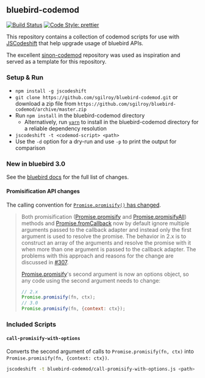 ## bluebird-codemod

[![Build Status](https://img.shields.io/travis/sgilroy/bluebird-codemod.svg?style=flat-square)](https://travis-ci.org/sgilroy/bluebird-codemod) [![Code Style: prettier](https://img.shields.io/badge/code_style-prettier-ff69b4.svg?style=flat-square)](https://github.com/prettier/prettier)

This repository contains a collection of codemod scripts for use with
[JSCodeshift](https://github.com/facebook/jscodeshift) that help upgrade usage of bluebird APIs.

The excellent [sinon-codemod](https://github.com/hurrymaplelad/sinon-codemod) repository was used as inspiration and served as a template for this repository.

### Setup & Run

* `npm install -g jscodeshift`
* `git clone https://github.com/sgilroy/bluebird-codemod.git` or download a zip file
  from `https://github.com/sgilroy/bluebird-codemod/archive/master.zip`
* Run `npm install` in the bluebird-codemod directory
  * Alternatively, run [`yarn`](https://yarnpkg.com/) to install in the
    bluebird-codemod directory for a reliable dependency resolution
* `jscodeshift -t <codemod-script> <path>`
* Use the `-d` option for a dry-run and use `-p` to print the output
  for comparison

### New in bluebird 3.0

See the [bluebird docs](http://bluebirdjs.com/docs/new-in-bluebird-3.html) for the full list of changes.

#### Promisification API changes

The calling convention for [`Promise.promisify()` has changed](http://bluebirdjs.com/docs/new-in-bluebird-3.html#promisification-api-changes).

>Both promisification \([Promise.promisify](.) and [Promise.promisifyAll](.)\) methods and [Promise.fromCallback](.) now by default ignore multiple arguments passed to the callback adapter and instead only the first argument is used to resolve the promise. The behavior in 2.x is to construct an array of the arguments and resolve the promise with it when more than one argument is passed to the callback adapter. The problems with this approach and reasons for the change are discussed in [#307](.).
>
>[Promise.promisify](.)'s second argument is now an options object, so any code using the second argument needs to change:
>
>```js
>// 2.x
>Promise.promisify(fn, ctx);
>// 3.0
>Promise.promisify(fn, {context: ctx});
>```

### Included Scripts

#### `call-promisify-with-options`

Converts the second argument of calls to `Promise.promisify(fn, ctx)` into `Promise.promisify(fn, {context: ctx})`.

```sh
jscodeshift -t bluebird-codemod/call-promisify-with-options.js <path>
```
